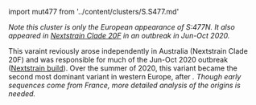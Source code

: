 import mut477 from '../content/clusters/S.S477.md'

_Note this cluster is only the European appearance of S:477N. It also appeared in [Nextstrain Clade 20F](https://nextstrain.org/ncov/global?label=clade:20F) in an outbreak in Jun-Oct 2020._

This varaint reviously arose independently in Australia (Nextstrain Clade 20F) and was responsible for much of the Jun-Oct 2020 outbreak ([Nextstrain build](https://nextstrain.org/ncov/oceania/2020-11-16?c=gt-S_477)).
Over the summer of 2020, this variant became the second most dominant variant in western Europe, after <Var name="20E (EU1)"/>. Though early sequences come from France, more detailed analysis of the origins is needed.

<mut477/>

<!-- ### S:S477N
- <AaMut mut={'S:S477N'}/> is in the receptor binding domain (RDB), important to ACE2 binding and antibody recognition
- Reported to slightly increase ACE2 binding ([Chen et al., JMB](https://www.sciencedirect.com/science/article/pii/S0022283620304563); see also [Bloom Lab, ACE2 binding website](https://jbloomlab.github.io/SARS-CoV-2-RBD_DMS/))
- Reported to confer resistance to multiple antibodies, and some convalescent sera ([Gaebler et al., bioRxiv](https://www.biorxiv.org/content/10.1101/2020.11.03.367391v1), [Liu et al., bioRxiv](https://www.biorxiv.org/content/10.1101/2020.11.06.372037v1))
- May confer a modest increase in infectivity as measured by soluble mACE2 ([Liu et al., bioRxiv](https://www.biorxiv.org/content/10.1101/2020.11.06.372037v1))
- _In vitro_ evolution to select for greater ACE2 binding resulted in mutations <AaMut mut={'S:S477N'}/>, <AaMut mut={'S:E484K'}/>, and <AaMut mut={'S:N501Y'}/> to be among the first selected ([Zahradnik et al., bioRxiv](https://doi.org/10.1101/2021.01.06.425392)). -->